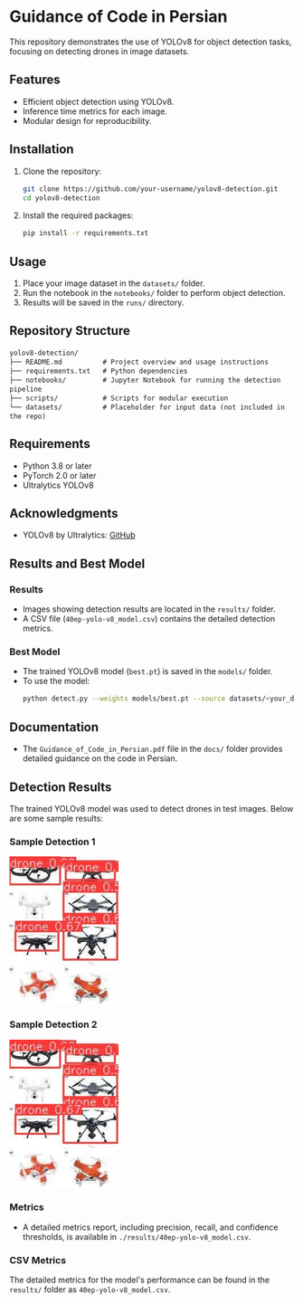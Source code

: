 
# Guidance of Code in Persian

This repository demonstrates the use of YOLOv8 for object detection tasks, focusing on detecting drones in image datasets.

## Features
- Efficient object detection using YOLOv8.
- Inference time metrics for each image.
- Modular design for reproducibility.

## Installation
1. Clone the repository:
    ```bash
    git clone https://github.com/your-username/yolov8-detection.git
    cd yolov8-detection
    ```
2. Install the required packages:
    ```bash
    pip install -r requirements.txt
    ```

## Usage
1. Place your image dataset in the `datasets/` folder.
2. Run the notebook in the `notebooks/` folder to perform object detection.
3. Results will be saved in the `runs/` directory.

## Repository Structure
```
yolov8-detection/
├── README.md          # Project overview and usage instructions
├── requirements.txt   # Python dependencies
├── notebooks/         # Jupyter Notebook for running the detection pipeline
├── scripts/           # Scripts for modular execution
└── datasets/          # Placeholder for input data (not included in the repo)
```

## Requirements
- Python 3.8 or later
- PyTorch 2.0 or later
- Ultralytics YOLOv8

## Acknowledgments
- YOLOv8 by Ultralytics: [GitHub](https://github.com/ultralytics/ultralytics)


## Results and Best Model
### Results
- Images showing detection results are located in the `results/` folder.
- A CSV file (`40ep-yolo-v8_model.csv`) contains the detailed detection metrics.

### Best Model
- The trained YOLOv8 model (`best.pt`) is saved in the `models/` folder.
- To use the model:
  ```bash
  python detect.py --weights models/best.pt --source datasets/<your_data>
  ```


## Documentation
- The `Guidance_of_Code_in_Persian.pdf` file in the `docs/` folder provides detailed guidance on the code in Persian.


## Detection Results

The trained YOLOv8 model was used to detect drones in test images. Below are some sample results:

### Sample Detection 1
![Detection Result 1](./results/40ep-yolo-v8_model.jpg)

### Sample Detection 2
![Detection Result 2](./results/40ep-yolo-v8_model-2.jpg)

### Metrics
- A detailed metrics report, including precision, recall, and confidence thresholds, is available in `./results/40ep-yolo-v8_model.csv`.


### CSV Metrics
The detailed metrics for the model's performance can be found in the `results/` folder as `40ep-yolo-v8_model.csv`.
